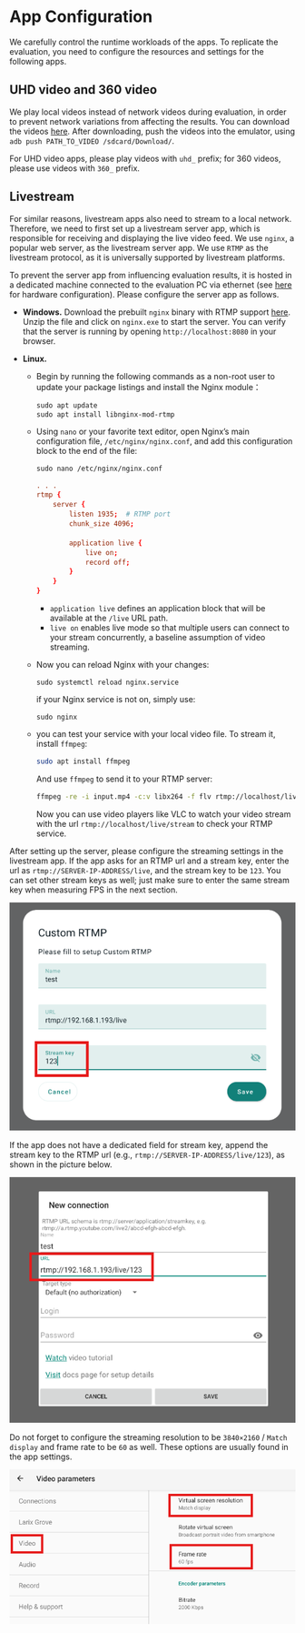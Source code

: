 # App Configuration

We carefully control the runtime workloads of the apps. To replicate the evaluation, you need to configure the resources and settings for the following apps.

## UHD video and 360 video

We play local videos instead of network videos during evaluation, in order to prevent network variations from affecting the results. You can download the videos [here](https://drive.google.com/drive/folders/1fKdt2Vkl85X0q-GxcRm13p6N2T_ROb2d?usp=sharing). After downloading, push the videos into the emulator, using `adb push PATH_TO_VIDEO /sdcard/Download/`.

For UHD video apps, please play videos with `uhd_` prefix; for 360 videos, please use videos with `360_` prefix.

## Livestream

For similar reasons, livestream apps also need to stream to a local network. Therefore, we need to first set up a livestream server app, which is responsible for receiving and displaying the live video feed. We use `nginx`, a popular web server, as the livestream server app. We use `RTMP` as the livestream protocol, as it is universally supported by livestream platforms.

To prevent the server app from influencing evaluation results, it is hosted in a dedicated machine connected to the evaluation PC via ethernet (see [here](setup.md#livestream-server) for hardware configuration). Please configure the server app as follows.

* **Windows.** Download the prebuilt `nginx` binary with RTMP support [here](https://github.com/illuspas/nginx-rtmp-win32/archive/refs/heads/dev.zip). Unzip the file and click on `nginx.exe` to start the server. You can verify that the server is running by opening `http://localhost:8080` in your browser.

* **Linux.** 

  - Begin by running the following commands as a non-root user to update your package listings and install the Nginx module：

    ```shell
    sudo apt update
    sudo apt install libnginx-mod-rtmp
    ```

  - Using `nano` or your favorite text editor, open Nginx’s main configuration file, `/etc/nginx/nginx.conf`, and add this configuration block to the end of the file:

    ```shell
    sudo nano /etc/nginx/nginx.conf
    ```

    ```conf
    . . .
    rtmp {
        server {
            listen 1935;  # RTMP port
            chunk_size 4096;
    
            application live {
                live on;
                record off;
            }
        }
    }
    ```

    - `application live` defines an application block that will be available at the `/live` URL path.
    - `live on` enables live mode so that multiple users can connect to your stream concurrently, a baseline assumption of video streaming.

  - Now you can reload Nginx with your changes:

    ```shell
    sudo systemctl reload nginx.service
    ```

    if your Nginx service is not on, simply use:

    ```shell
    sudo nginx
    ```

  - you can test your service with your local video file. To stream it, install `ffmpeg`:

    ```bash
    sudo apt install ffmpeg
    ```

    And use `ffmpeg` to send it to your RTMP server:

    ```bash
    ffmpeg -re -i input.mp4 -c:v libx264 -f flv rtmp://localhost/live/stream
    ```

    Now you can use video players like VLC to watch your video stream with the url `rtmp://localhost/live/stream` to check your RTMP service.


After setting up the server, please configure the streaming settings in the livestream app. If the app asks for an RTMP url and a stream key, enter the url as `rtmp://SERVER-IP-ADDRESS/live`, and the stream key to be `123`. You can set other stream keys as well; just make sure to enter the same stream key when measuring FPS in the next section.

![](assets/eval_streamkey_1.png)

If the app does not have a dedicated field for stream key, append the stream key to the RTMP url (e.g., `rtmp://SERVER-IP-ADDRESS/live/123`), as shown in the picture below.

![](assets/eval_streamkey_2.png)

Do not forget to configure the streaming resolution to be `3840×2160` / `Match display` and frame rate to be `60` as well. These options are usually found in the app settings.

![](assets/eval_livestream_1.png)
